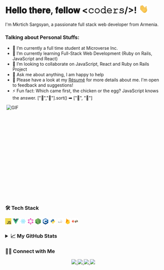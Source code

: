 <h1> 𝐇𝐞𝐥𝐥𝐨 𝐭𝐡𝐞𝐫𝐞, 𝐟𝐞𝐥𝐥𝐨𝐰 <𝚌𝚘𝚍𝚎𝚛𝚜/>! <img src="https://raw.githubusercontent.com/ABSphreak/ABSphreak/master/gifs/Hi.gif" width="30px"></h1>

I'm Mkrtich Sargsyan, a passionate full stack web developer from Armenia.

<h3>Talking about Personal Stuffs:</h3>

- 🔭 I’m currently a full time student at Microverse Inc.
- 🌱 I’m currently learning Full-Stack Web Development (Ruby on Rails, JavaScript and React)
- 👯 I’m looking to collaborate on JavaScript, React and Ruby on Rails Project
- 💬 Ask me about anything, I am happy to help
- 📄 Please have a look at my [Résumé](https://docs.google.com/document/d/1VEUnqDuNRsuU_kx3Ctb3LNe-g0HpMLziwiOcftW6hSc/edit?usp=sharing) for more details about me. I'm open to feedback and suggestions!
- ⚡ Fun fact: Which came first, the chicken or the egg? JavaScript knows the answer. ["🥚","🐔"].sort() &#10145;  ["🐔", "🥚"]


<img align="right" alt="GIF" src="https://github.com/abhisheknaiidu/abhisheknaiidu/blob/master/code.gif?raw=true" width="500" height="320" />


### 🛠 Tech Stack

<code><img height="20" src="https://raw.githubusercontent.com/github/explore/80688e429a7d4ef2fca1e82350fe8e3517d3494d/topics/javascript/javascript.png"></code>
<code><img height="20" src="https://raw.githubusercontent.com/github/explore/80688e429a7d4ef2fca1e82350fe8e3517d3494d/topics/vue/vue.png"></code>
<code><img height="20" src="https://raw.githubusercontent.com/github/explore/80688e429a7d4ef2fca1e82350fe8e3517d3494d/topics/react/react.png"></code>
<code><img height="20" src="https://raw.githubusercontent.com/github/explore/5c058a388828bb5fde0bcafd4bc867b5bb3f26f3/topics/graphql/graphql.png"></code>
<code><img height="20" src="https://raw.githubusercontent.com/github/explore/80688e429a7d4ef2fca1e82350fe8e3517d3494d/topics/nodejs/nodejs.png"></code>
<code><img height="20" src="https://raw.githubusercontent.com/github/explore/80688e429a7d4ef2fca1e82350fe8e3517d3494d/topics/cpp/cpp.png"></code>
<code><img height="20" src="https://raw.githubusercontent.com/github/explore/80688e429a7d4ef2fca1e82350fe8e3517d3494d/topics/python/python.png"></code>
<code><img height="20" src="https://raw.githubusercontent.com/github/explore/80688e429a7d4ef2fca1e82350fe8e3517d3494d/topics/mysql/mysql.png"></code>
<code><img height="20" src="https://raw.githubusercontent.com/github/explore/80688e429a7d4ef2fca1e82350fe8e3517d3494d/topics/firebase/firebase.png"></code>
<code><img height="20" src="https://raw.githubusercontent.com/github/explore/80688e429a7d4ef2fca1e82350fe8e3517d3494d/topics/git/git.png"></code>



<h3>
<details>
  <summary>
    📈 My GitHub Stats
  </summary> 

  <p align="center">
   <a href="https://github.com/MkrtichSargsyan">
    <img height="180em" src="https://github-readme-stats-eight-theta.vercel.app/api?username=MkrtichSargsyan&show_icons=true&theme=midnight-purple&include_all_commits=true&count_private=true"/>
    <img height="180em" src="https://github-readme-stats.vercel.app/api/top-langs/?username=MkrtichSargsyan&show_icons=true&theme=midnight-purple&layout=compact" alt="mikesargsyan" />
  </a>
</p>
  
</details>
</h3>

### 🤝🏻 Connect with Me

<p align="center">
  <a href="https://www.linkedin.com/in/mkrtich-sargsyan/">
    <img src="https://img.shields.io/badge/LinkedIn-MkrtichSargsyan-blue?logo=Linkedin&logoColor=blue&labelColor=black">
  </a>

  <a href="https://github.com/MkrtichSargsyan">
    <img src="https://img.shields.io/badge/Github-MkrtichSargsyan-red?logo=Github&logoColor=red&labelColor=black">
  </a>

  <a href="https://twitter.com/MkrtichSargsyan">
    <img src="https://img.shields.io/badge/Twitter-MkrtichSargsyan-blue?logo=Twitter&logoColor=blue&labelColor=black">
  </a>

  <a href="mailto:mkrtichsargsyan24@gmil.com">
    <img src="https://img.shields.io/badge/Gmail-mkrtichsargsyan24@gmail.com-red?logo=Gmail&logoColor=Red&labelColor=black">
  </a>
</p>
